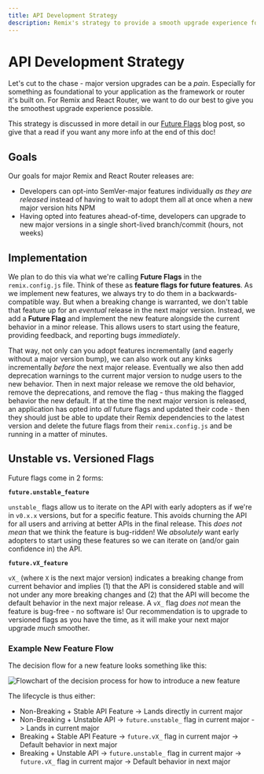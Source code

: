 ```yaml
---
title: API Development Strategy
description: Remix's strategy to provide a smooth upgrade experience for application developers
---
```


# API Development Strategy

Let's cut to the chase - major version upgrades can be a _pain_. Especially for something as foundational to your application as the framework or router it's built on. For Remix and React Router, we want to do our best to give you the smoothest upgrade experience possible.

<docs-info>This strategy is discussed in more detail in our [Future Flags][future-flags-blog-post] blog post, so give that a read if you want any more info at the end of this doc!</docs-info>

## Goals

Our goals for major Remix and React Router releases are:

- Developers can opt-into SemVer-major features individually _as they are released_ instead of having to wait to adopt them all at once when a new major version hits NPM
- Having opted into features ahead-of-time, developers can upgrade to new major versions in a single short-lived branch/commit (hours, not weeks)

## Implementation

We plan to do this via what we're calling **Future Flags** in the `remix.config.js` file. Think of these as **feature flags for future features**. As we implement new features, we always try to do them in a backwards-compatible way. But when a breaking change is warranted, we don't table that feature up for an _eventual_ release in the next major version. Instead, we add a **Future Flag** and implement the new feature alongside the current behavior in a minor release. This allows users to start using the feature, providing feedback, and reporting bugs _immediately_.

That way, not only can you adopt features incrementally (and eagerly without a major version bump), we can also work out any kinks incrementally _before_ the next major release. Eventually we also then add deprecation warnings to the current major version to nudge users to the new behavior. Then in next major release we remove the old behavior, remove the deprecations, and remove the flag - thus making the flagged behavior the new default. If at the time the next major version is released, an application has opted into _all_ future flags and updated their code - then they should just be able to update their Remix dependencies to the latest version and delete the future flags from their `remix.config.js` and be running in a matter of minutes.

## Unstable vs. Versioned Flags

Future flags come in 2 forms:

**`future.unstable_feature`**

`unstable_` flags allow us to iterate on the API with early adopters as if we're in `v0.x.x` versions, but for a specific feature. This avoids churning the API for all users and arriving at better APIs in the final release. This _does not mean_ that we think the feature is bug-ridden! We _absolutely_ want early adopters to start using these features so we can iterate on (and/or gain confidence in) the API.

**`future.vX_feature`**

`vX_` (where `X` is the next major version) indicates a breaking change from current behavior and implies (1) that the API is considered stable and will not under any more breaking changes and (2) that the API will become the default behavior in the next major release. A `vX_` flag _does not_ mean the feature is bug-free - no software is! Our recommendation is to upgrade to versioned flags as you have the time, as it will make your next major upgrade _much_ smoother.

### Example New Feature Flow

The decision flow for a new feature looks something like this:

![Flowchart of the decision process for how to introduce a new feature][feature-flowchart]

The lifecycle is thus either:

- Non-Breaking + Stable API Feature -> Lands directly in current major
- Non-Breaking + Unstable API -> `future.unstable_` flag in current major -> Lands in current major
- Breaking + Stable API Feature -> `future.vX_` flag in current major -> Default behavior in next major
- Breaking + Unstable API -> `future.unstable_` flag in current major -> `future.vX_` flag in current major -> Default behavior in next major

[future-flags-blog-post]: https://remix.run/blog/future-flags
[feature-flowchart]: /docs-images/feature-flowchart.png
